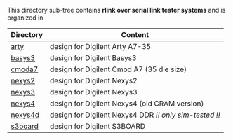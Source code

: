 This directory sub-tree contains **rlink over serial link tester systems** 
and is organized in

| Directory | Content |
| --------- | ------- |
| [arty](arty)       | design for Digilent Arty A7-35 |
| [basys3](basys3)   | design for Digilent Basys3 |
| [cmoda7](cmoda7)   | design for Digilent Cmod A7 (35 die size) |
| [nexys2](nexys2)   | design for Digilent Nexys2 |
| [nexys3](nexys3)   | design for Digilent Nexys3 |
| [nexys4](nexys4)   | design for Digilent Nexys4 (old CRAM version) |
| [nexys4d](nexys4d) | design for Digilent Nexys4 DDR _!! only sim-tested !!_ |
| [s3board](s3board) | design for Digilent S3BOARD |
